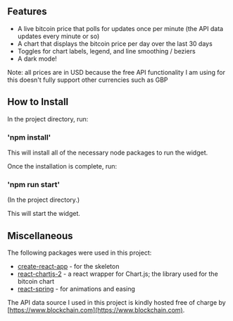 ## Features

* A live bitcoin price that polls for updates once per minute (the API data updates every minute or so)
* A chart that displays the bitcoin price per day over the last 30 days
* Toggles for chart labels, legend, and line smoothing / beziers
* A dark mode!

Note: all prices are in USD because the free API functionality I am using for this doesn't fully support other currencies such as GBP

## How to Install

In the project directory, run:

### 'npm install'

This will install all of the necessary node packages to run the widget.

Once the installation is complete, run:

### 'npm run start'

(In the project directory.)

This will start the widget.

## Miscellaneous

The following packages were used in this project:

* [create-react-app](https://github.com/facebook/create-react-app) - for the skeleton
* [react-chartjs-2](https://github.com/jerairrest/react-chartjs-2) - a react wrapper for Chart.js; the library used for the bitcoin chart
* [react-spring](https://github.com/react-spring/react-spring) - for animations and easing

The API data source I used in this project is kindly hosted free of charge by [https://www.blockchain.com](https://www.blockchain.com).
